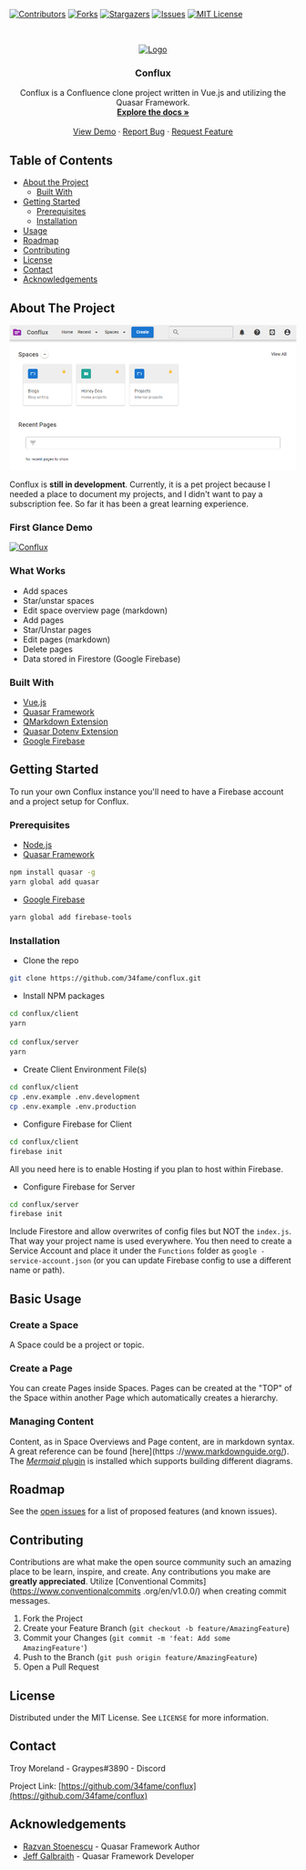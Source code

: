 <!-- PROJECT SHIELDS -->
<!--
*** I'm using markdown "reference style" links for readability.
*** Reference links are enclosed in brackets [ ] instead of parentheses ( ).
*** See the bottom of this document for the declaration of the reference variables
*** for contributors-url, forks-url, etc. This is an optional, concise syntax you may use.
*** https://www.markdownguide.org/basic-syntax/#reference-style-links
-->
[![Contributors][contributors-shield]][contributors-url]
[![Forks][forks-shield]][forks-url]
[![Stargazers][stars-shield]][stars-url]
[![Issues][issues-shield]][issues-url]
[![MIT License][license-shield]][license-url]


<!-- PROJECT LOGO -->
<br />
<p align="center">
  <a href="https://github.com/34fame/conflux">
    <img src="images/34fame-logo.png" alt="Logo" width="80" height="80">
  </a>

  <h3 align="center">Conflux</h3>

  <p align="center">
    Conflux is a Confluence clone project written in Vue.js and utilizing the Quasar Framework.
    <br />
    <a href="https://github.com/34fame/conflux"><strong>Explore the docs »</strong></a>
    <br />
    <br />
    <a href="https://github.com/34fame/conflux">View Demo</a>
    ·
    <a href="https://github.com/34fame/conflux/issues">Report Bug</a>
    ·
    <a href="https://github.com/34fame/conflux/issues">Request Feature</a>
  </p>
</p>



<!-- TABLE OF CONTENTS -->
## Table of Contents

* [About the Project](#about-the-project)
  * [Built With](#built-with)
* [Getting Started](#getting-started)
  * [Prerequisites](#prerequisites)
  * [Installation](#installation)
* [Usage](#usage)
* [Roadmap](#roadmap)
* [Contributing](#contributing)
* [License](#license)
* [Contact](#contact)
* [Acknowledgements](#acknowledgements)



<!-- ABOUT THE PROJECT -->
## About The Project

[![Product Name Screen Shot][product-screenshot]](https://example.com)

Conflux is __still in development__.  Currently, it is a pet project because I needed a place to document my
 projects, and I didn't want to pay a subscription fee.  So far it has been a great learning experience.
 
 
### First Glance Demo

[![Conflux](http://img.youtube.com/vi/_OBhCYtlMiA/0.jpg)](http://www.youtube.com/watch?v=_OBhCYtlMiA "Conflux - First Glance")

### What Works

- Add spaces
- Star/unstar spaces
- Edit space overview page (markdown)
- Add pages
- Star/Unstar pages
- Edit pages (markdown)
- Delete pages
- Data stored in Firestore (Google Firebase)

### Built With

- [Vue.js](https://vuejs.org)
- [Quasar Framework](https://quasar.dev)
- [QMarkdown Extension](https://quasarframework.github.io/quasar-ui-qmarkdown/docs)
- [Quasar Dotenv Extension](https://github.com/quasarframework/app-extension-dotenv)
- [Google Firebase](https://firebase.google.com/)

<!-- GETTING STARTED -->
## Getting Started

To run your own Conflux instance you'll need to have a Firebase account and a project setup for Conflux.

### Prerequisites

- [Node.js](https://nodejs.org)
- [Quasar Framework](https://quasar.dev)
```sh
npm install quasar -g
yarn global add quasar
```

- [Google Firebase](https://firebase.google.com/)
```sh
yarn global add firebase-tools
```

### Installation

- Clone the repo
```sh
git clone https://github.com/34fame/conflux.git
```

- Install NPM packages
```sh
cd conflux/client
yarn

cd conflux/server
yarn
```

- Create Client Environment File(s)
```sh 
cd conflux/client
cp .env.example .env.development
cp .env.example .env.production
```

- Configure Firebase for Client
```sh 
cd conflux/client
firebase init
```
All you need here is to enable Hosting if you plan to host within Firebase.

- Configure Firebase for Server
```sh 
cd conflux/server
firebase init
```
Include Firestore and allow overwrites of config files but NOT the `index.js`.  That way your project name is
 used everywhere.  You then need to create a Service Account and place it under the `Functions` folder as `google
 -service-account.json` (or you can update Firebase config to use a different name or path).


<!-- USAGE EXAMPLES -->
## Basic Usage

### Create a Space

A Space could be a project or topic.

### Create a Page

You can create Pages inside Spaces.  Pages can be created at the "TOP" of the Space within another Page which
 automatically creates a hierarchy.

### Managing Content

Content, as in Space Overviews and Page content, are in markdown syntax.  A great reference can be found [here](https
://www.markdownguide.org/).  The [_Mermaid_ plugin](https://mermaid-js.github.io/mermaid) is installed which supports building different diagrams.



<!-- ROADMAP -->
## Roadmap

See the [open issues](https://github.com/34fame/conflux/issues) for a list of proposed features (and known issues).



<!-- CONTRIBUTING -->
## Contributing

Contributions are what make the open source community such an amazing place to be learn, inspire, and create. Any
 contributions you make are **greatly appreciated**.  Utilize [Conventional Commits](https://www.conventionalcommits
 .org/en/v1.0.0/) when creating commit messages.

1. Fork the Project
2. Create your Feature Branch (`git checkout -b feature/AmazingFeature`)
3. Commit your Changes (`git commit -m 'feat: Add some AmazingFeature'`)
4. Push to the Branch (`git push origin feature/AmazingFeature`)
5. Open a Pull Request



<!-- LICENSE -->
## License

Distributed under the MIT License. See `LICENSE` for more information.



<!-- CONTACT -->
## Contact

Troy Moreland - Graypes#3890 - Discord

Project Link: [https://github.com/34fame/conflux](https://github.com/34fame/conflux)



<!-- ACKNOWLEDGEMENTS -->
## Acknowledgements

* [Razvan Stoenescu](https://github.com/sponsors/rstoenescu) - Quasar Framework Author
* [Jeff Galbraith](https://github.com/sponsors/hawkeye64) - Quasar Framework Developer

<!-- MARKDOWN LINKS & IMAGES -->
<!-- https://www.markdownguide.org/basic-syntax/#reference-style-links -->
[contributors-shield]: https://img.shields.io/github/contributors/34fame/conflux
[contributors-url]: https://github.com/34fame/conflux/graphs/contributors
[forks-shield]: https://img.shields.io/github/forks/34fame/conflux
[forks-url]: https://github.com/34fame/conflux/network/members
[stars-shield]: https://img.shields.io/github/stars/34fame/conflux
[stars-url]: https://github.com/34fame/conflux/stargazers
[issues-shield]: https://img.shields.io/github/issues/34fame/conflux
[issues-url]: https://github.com/34fame/conflux/issues
[license-shield]: https://img.shields.io/github/license/34fame/conflux
[license-url]: https://github.com/34fame/conflux/blob/master/LICENSE.txt
[product-screenshot]: images/screenshot.png
